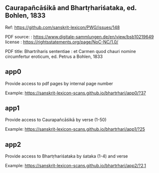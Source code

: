 
## Caurapañcāśikā and Bhartṛhariśataka, ed. Bohlen, 1833 

Ref: https://github.com/sanskrit-lexicon/PWG/issues/148

PDF source: : https://www.digitale-sammlungen.de/en/view/bsb10219649
    license : https://rightsstatements.org/page/NoC-NC/1.0/
      
PDF title: Bhartriharis sententiae : et Carmen quod chauri nomine circumfertur eroticum, ed. Petrus a Bohlen, 1833

## app0
Provide access to pdf pages by internal page number

Example: https://sanskrit-lexicon-scans.github.io/bhartrhari/app0/?37

## app1
Provide access to Caurapañcāśikā by verse (1-50)

Example: https://sanskrit-lexicon-scans.github.io/bhartrhari/app1/?25

## app2
Provide access to Bhartṛhariśataka by śataka (1-4) and verse

Example: https://sanskrit-lexicon-scans.github.io/bhartrhari/app2/?2,1

